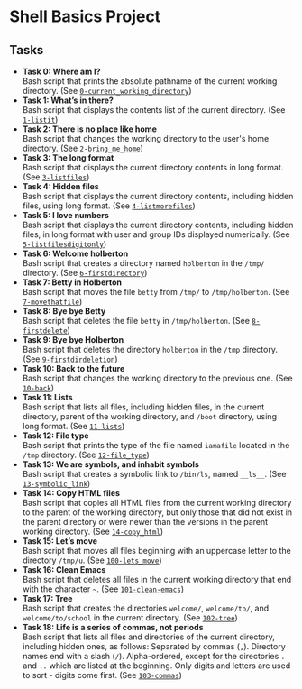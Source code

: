 <h1>Shell Basics Project</h1>
<h2>Tasks</h2>

<ul>
    <li><strong>Task 0: Where am I?</strong><br>
        Bash script that prints the absolute pathname of the current working directory. (See <code><a href="https://github.com/NyasimiPhilip/alx-system_engineering-devops/blob/master/0x00-shell_basics/0-current_working_directory">0-current_working_directory</a></code>)</li>
    <li><strong>Task 1: What’s in there?</strong><br>
        Bash script that displays the contents list of the current directory. (See <code><a href="https://github.com/NyasimiPhilip/alx-system_engineering-devops/blob/master/0x00-shell_basics/1-listit">1-listit</a></code>)</li>
    <li><strong>Task 2: There is no place like home</strong><br>
        Bash script that changes the working directory to the user's home directory. (See <code><a href="https://github.com/NyasimiPhilip/alx-system_engineering-devops/blob/master/0x00-shell_basics/2-bring_me_home">2-bring_me_home</a></code>)</li>
    <li><strong>Task 3: The long format</strong><br>
        Bash script that displays the current directory contents in long format. (See <code><a href="https://github.com/NyasimiPhilip/alx-system_engineering-devops/blob/master/0x00-shell_basics/3-listfiles">3-listfiles</a></code>)</li>
    <li><strong>Task 4: Hidden files</strong><br>
        Bash script that displays the current directory contents, including hidden files, using long format. (See <code><a href="https://github.com/NyasimiPhilip/alx-system_engineering-devops/blob/master/0x00-shell_basics/4-listmorefiles">4-listmorefiles</a></code>)</li>
    <li><strong>Task 5: I love numbers</strong><br>
        Bash script that displays the current directory contents, including hidden files, in long format with user and group IDs displayed numerically. (See <code><a href="https://github.com/NyasimiPhilip/alx-system_engineering-devops/blob/master/0x00-shell_basics/5-listfilesdigitonly">5-listfilesdigitonly</a></code>)</li>
    <li><strong>Task 6: Welcome holberton</strong><br>
        Bash script that creates a directory named <code>holberton</code> in the <code>/tmp/</code> directory. (See <code><a href="https://github.com/NyasimiPhilip/alx-system_engineering-devops/blob/master/0x00-shell_basics/6-firstdirectory">6-firstdirectory</a></code>)</li>
    <li><strong>Task 7: Betty in Holberton</strong><br>
        Bash script that moves the file <code>betty</code> from <code>/tmp/</code> to <code>/tmp/holberton</code>. (See <code><a href="https://github.com/NyasimiPhilip/alx-system_engineering-devops/blob/master/0x00-shell_basics/7-movethatfile">7-movethatfile</a></code>)</li>
    <li><strong>Task 8: Bye bye Betty</strong><br>
        Bash script that deletes the file <code>betty</code> in <code>/tmp/holberton</code>. (See <code><a href="https://github.com/NyasimiPhilip/alx-system_engineering-devops/blob/master/0x00-shell_basics/8-firstdelete">8-firstdelete</a></code>)</li>
    <li><strong>Task 9: Bye bye Holberton</strong><br>
        Bash script that deletes the directory <code>holberton</code> in the <code>/tmp</code> directory. (See <code><a href="https://github.com/NyasimiPhilip/alx-system_engineering-devops/blob/master/0x00-shell_basics/9-firstdirdeletion">9-firstdirdeletion</a></code>)</li>
    <li><strong>Task 10: Back to the future</strong><br>
        Bash script that changes the working directory to the previous one. (See <code><a href="https://github.com/NyasimiPhilip/alx-system_engineering-devops/blob/master/0x00-shell_basics/10-back">10-back</a></code>)</li>
    <li><strong>Task 11: Lists</strong><br>
        Bash script that lists all files, including hidden files, in the current directory, parent of the working directory, and <code>/boot</code> directory, using long format. (See <code><a href="https://github.com/NyasimiPhilip/alx-system_engineering-devops/blob/master/0x00-shell_basics/11-lists">11-lists</a></code>)</li>
    <li><strong>Task 12: File type</strong><br>
        Bash script that prints the type of the file named <code>iamafile</code> located in the <code>/tmp</code> directory. (See <code><a href="https://github.com/NyasimiPhilip/alx-system_engineering-devops/blob/master/0x00-shell_basics/12-file_type">12-file_type</a></code>)</li>
    <li><strong>Task 13: We are symbols, and inhabit symbols</strong><br>
        Bash script that creates a symbolic link to <code>/bin/ls</code>, named <code>__ls__</code>. (See <code><a href="https://github.com/NyasimiPhilip/alx-system_engineering-devops/blob/master/0x00-shell_basics/13-symbolic_link">13-symbolic_link</a></code>)</li>
    <li><strong>Task 14: Copy HTML files</strong><br>
        Bash script that copies all HTML files from the current working directory to the parent of the working directory, but only those that did not exist in the parent directory or were newer than the versions in the parent working directory. (See <code><a href="https://github.com/NyasimiPhilip/alx-system_engineering-devops/blob/master/0x00-shell_basics/14-copy_html">14-copy_html</a></code>)</li>
    <li><strong>Task 15: Let’s move</strong><br>
        Bash script that moves all files beginning with an uppercase letter to the directory <code>/tmp/u</code>. (See <code><a href="https://github.com/NyasimiPhilip/alx-system_engineering-devops/blob/master/0x00-shell_basics/100-lets_move">100-lets_move</a></code>)</li>
    <li><strong>Task 16: Clean Emacs</strong><br>
        Bash script that deletes all files in the current working directory that end with the character <code>~</code>. (See <code><a href="https://github.com/NyasimiPhilip/alx-system_engineering-devops/blob/master/0x00-shell_basics/101-clean-emacs">101-clean-emacs</a></code>)</li>
    <li><strong>Task 17: Tree</strong><br>
        Bash script that creates the directories <code>welcome/</code>, <code>welcome/to/</code>, and <code>welcome/to/school</code> in the current directory. (See <code><a href="https://github.com/NyasimiPhilip/alx-system_engineering-devops/blob/master/0x00-shell_basics/102-tree">102-tree</a></code>)</li>
    <li><strong>Task 18: Life is a series of commas, not periods</strong><br>
        Bash script that lists all files and directories of the current directory, including hidden ones, as follows:
        Separated by commas (<code>,</code>).
        Directory names end with a slash (<code>/</code>).
        Alpha-ordered, except for the directories <code>.</code> and <code>..</code> which are listed at the beginning.
        Only digits and letters are used to sort - digits come first. (See <code><a href="https://github.com/NyasimiPhilip/alx-system_engineering-devops/blob/master/0x00-shell_basics/103-commas">103-commas</a></code>)</li> 
</ul>

